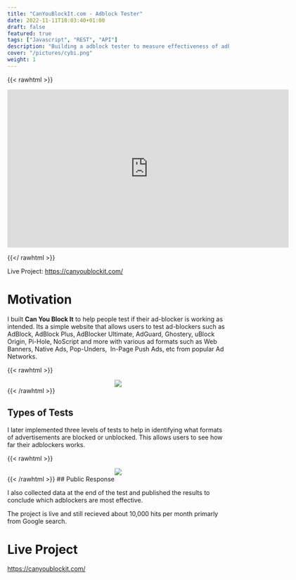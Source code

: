 ```yaml
---
title: "CanYouBlockIt.com - Adblock Tester"
date: 2022-11-11T18:03:40+01:00
draft: false
featured: true
tags: ["Javascript", "REST", "API"]
description: "Building a adblock tester to measure effectiveness of adblockers"
cover: "/pictures/cybi.png"
weight: 1
---
```


{{< rawhtml >}}

<div align=centre>
<iframe src="https://player.vimeo.com/video/398590574?h=2c3884b49b" width="640" height="360" frameborder="0" allow="autoplay; fullscreen; picture-in-picture" allowfullscreen></iframe></div>

{{</ rawhtml >}}

Live Project: https://canyoublockit.com/

# Motivation

I built  **Can You Block It** to help people test if their ad-blocker is working as intended. 
Its a simple website that allows users to test ad-blockers such as 
AdBlock, AdBlock Plus, AdBlocker Ultimate, AdGuard, Ghostery, uBlock 
Origin, Pi-Hole, NoScript and more with various ad formats such as Web 
Banners, Native Ads, Pop-Unders,  In-Page Push Ads, etc from popular Ad 
Networks.

{{< rawhtml >}}

<div style="text-align: center; width: 100%">
        <img src="../images/cybi_detect.png">
</div>
{{< /rawhtml >}}

## Types of Tests

 I later implemented three levels of tests to help in identifying what formats of advertisements are blocked or unblocked. This allows users to see how far their adblockers works.

{{< rawhtml >}}

<div style="text-align: center; width: 100%">
        <img src="../images/cybi_testdemo.png">
</div>
{{< /rawhtml >}}
## Public Response

I also collected data at the end of the test and published the results to conclude which adblockers are most effective.

The project is live and still recieved about 10,000 hits per month primarly from Google search.

# Live Project

https://canyoublockit.com/
